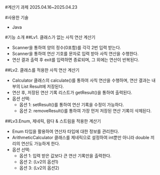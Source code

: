 #계산기 과제
2025.04.16~2025.04.23

#사용한 기술
- Java

#기능 소개
##Lv1. 클래스가 없는 사칙 연산 계산기
- Scanner을 통하여 양의 정수(0포함)를 각각 2번 입력 받는다.
- Scanner을 통하여 연산 기호를 문자로 입력 받아 사칙 연산을 수행한다.
- 연산 결과 출력 후 exit를 입력하면 종료되며, 그 외에는 연산이 반복된다.

##Lv2. 클래스를 적용한 사칙 연산 계산기
- Calculator 클래스의 calculate()를 통하여 사칙 연산을 수행하며, 연산 결과는 내부의 List<T> Result에 저장된다.
- 연산 후, 저장된 연산 기록 리스트가 getResult()을 통하여 출력된다.
- 옵션 선택:
  - 옵션 1: setResult()를 통하여 연산 기록을 수정이 가능하다.
  - 옵션 2: removeResult()를 통하여 가장 먼저 저장된 연산 기록이 삭제된다.

##Lv3.Enum, 제네릭, 람다 & 스트림을 적용한 계산기
- Enum 타입을 활용하여 연산자 타입에 대한 정보를 관리한다.
- ArithmeticCalculator 클래스를 제네릭으로 설정하여 int뿐만 아니라 double 끼리의 연산도 가능하게 한다.
- 옵션 선택:
  - 옵션 1: 입력 받은 값보다 큰 연산 기록만을 출력한다.
  - 옵션 2: (Lv2의 옵션1)
  - 옵션 3: (Lv2의 옵션2)
